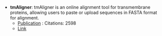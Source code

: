 - **tmAligner**: tmAligner is an online alignment tool for transmembrane proteins, allowing users to paste or upload sequences in FASTA format for alignment.
	- [Publication](https://doi.org/10.1093/nar/gki524) : Citations: 2598
	- [Link](http://skuastk.org/tmaligner/)
